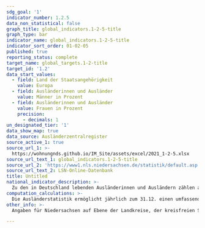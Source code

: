 ```yaml
---
sdg_goal: '1'
indicator_number: 1.2.5
data_non_statistical: false
graph_title: global_indicators.1-2-5-title
graph_type: bar
indicator_name: global_indicators.1-2-5-title
indicator_sort_order: 01-02-05
published: true
reporting_status: complete
target_name: global_targets.1-2-title
target_id: '1.2'
data_start_values:
  - field: Land der Staatsangehörigkeit
    value: Europa
  - field: Ausländerinnen und Ausländer
    value: Männer in Prozent
  - field: Ausländerinnen und Ausländer
    value: Frauen in Prozent
    precision:
      - decimals: 1
un_designated_tier: '1'
data_show_map: true
data_source: Ausländerzentralregister
source_active_1: true
source_url_1: >-
  https://wohnungnds.github.io/IM_Site/assets/excel/2021_1-2-5.xlsx
source_url_text_1: global_indicators.1-2-5-title
source_url_2: 'https://www1.nls.niedersachsen.de/statistik/default.asp'
source_url_text_2: LSN-Online-Datenbank
title: Untitled
national_indicator_description: >-
  Zu den in Deutschland lebenden Ausländerinnen und Ausländern zählen alle Personen, die nicht die deutsche Staatsangehörigkeit besitzen und die sich nicht nur für einen kurzen Zeitraum in Deutschland aufhalten. Die Staatsangehörigkeit ist eine besondere Rechtsbeziehung, die eine Person einem bestimmten Staat zuordnet. In allen anderen Staaten ist diese Person Ausländerin bzw. Ausländer. Personen, die keine Staatsangehörigkeit besitzen, sind staatenlos. Deutsche, die zugleich eine fremde Staatsangehörigkeit besitzen, zählen nicht zur ausländischen Bevölkerung.
computation_calculations: >-
  Die Ausländerstatistik ermöglicht jährlich zum 31.12. einen umfassenden statistischen Überblick zur ausländischen Bevölkerung. Die Auszählung des beim Bundesverwaltungsamt geführten Ausländerzentralregisters (AZR) gibt Aufschluss über Staatsangehörigkeit, Aufenthaltsstatus, Aufenthaltsdauer, Alter und Familienstand der Ausländerinnen und Ausländer. Die Mitglieder der Stationierungsstreitkräfte sowie der diplomatischen und konsularischen Vertretungen in der Bundesrepublik Deutschland mit ihren Familien werden nicht aufgeführt, da sie nicht den Bestimmungen des Aufenthaltsgesetzes unterliegen. Zur Sicherstellung der Geheimhaltung wird ab 2016 im Ausländerzentralregister ein Rundungsverfahren angewendet. Fallzahlen werden hierzu auf ein Vielfaches von Fünf gerundet. Dadurch können Rundungsdifferenzen auftreten, so dass das Insgesamt Ergebnis von der Summe der Einzelwerte abweichen kann.
other_info: >-
  Angaben für Niedersachsen auf Ebene der Landkreise, der kreisfreien Städte und der Landeshauptstadt Hannover sind verfügbar in der <a href="https://www1.nls.niedersachsen.de/statistik/default.asp" target="_blank">LSN-Online Datenbank</a> (Statistische Erhebung > 105 Ausländerzentralregister) sowie bundesweit in der <a href="https://www-genesis.destatis.de/" target="_blank">GENESIS-Online Datenbank</a>. Methodische Erläuterungen finden sich fortlaufend in dem jährlich erscheinenden <a href="https://www.statistik.niedersachsen.de/startseite/veroffentlichungen/statistische_berichte/statistische-berichte-niedersachsen-87713.html" target="_blank">Statistischen Bericht</a> Niedersachsen A I 4, Ausländische Bevölkerung am 31.12. Weitere methodische Erläuterungen und bundesweite Ergebnisse sind zu finden in: <a href="https://www.destatis.de" target="_blank">Statistisches Bundesamt</a>: Fachserie 1 Reihe 2, Ausländische Bevölkerung (erscheint jährlich).

---
```

